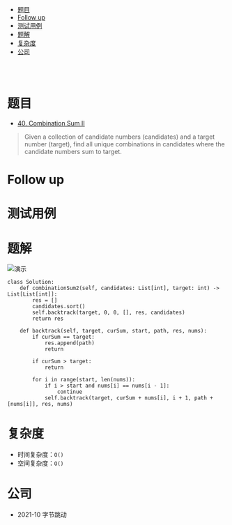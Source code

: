 - [题目](#题目)
- [Follow up](#follow-up)
- [测试用例](#测试用例)
- [题解](#题解)
- [复杂度](#复杂度)
- [公司](#公司)

</br></br>

# 题目
- [40. Combination Sum II](https://leetcode.com/problems/combination-sum-ii/)
> Given a collection of candidate numbers (candidates) and a target number (target), find all unique combinations in candidates where the candidate numbers sum to target.

# Follow up

# 测试用例

# 题解
![演示](https://user-images.githubusercontent.com/57697266/143386925-a55018d1-bc6e-48be-8d2a-27b11e8672ad.png)

```
class Solution:
    def combinationSum2(self, candidates: List[int], target: int) -> List[List[int]]:
        res = []
        candidates.sort()
        self.backtrack(target, 0, 0, [], res, candidates)
        return res

    def backtrack(self, target, curSum, start, path, res, nums):
        if curSum == target:
            res.append(path)
            return

        if curSum > target:
            return

        for i in range(start, len(nums)):
            if i > start and nums[i] == nums[i - 1]:
                continue
            self.backtrack(target, curSum + nums[i], i + 1, path + [nums[i]], res, nums)
```

# 复杂度
- 时间复杂度：`O()`
- 空间复杂度：`O()`

# 公司
- 2021-10 字节跳动
